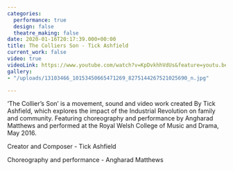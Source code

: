 ```yaml
---
categories:
  performance: true
  design: false
  theatre_making: false
date: 2020-01-16T20:17:39.000+00:00
title: The Colliers Son - Tick Ashfield
current_work: false
video: true
videoLink: https://www.youtube.com/watch?v=KpDvkhhVdUs&feature=youtu.be
gallery:
- "/uploads/13103466_10153450665471269_8275144267521025690_n.jpg"

---
```

‘The Collier’s Son’ is a movement, sound and video work created By Tick Ashfield, which explores the impact of the Industrial Revolution on family and community. Featuring choreography and performance by Angharad Matthews and performed at the Royal Welsh College of Music and Drama, May 2016.

Creator and Composer - Tick Ashfield

Choreography and performance - Angharad Matthews